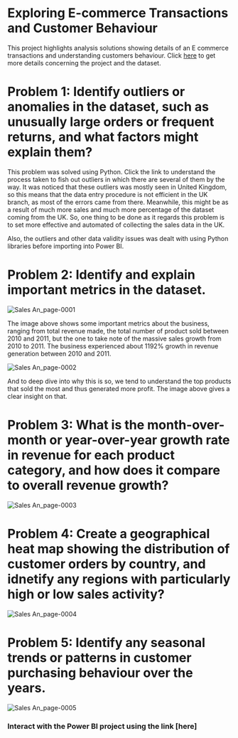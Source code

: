 # Exploring E-commerce Transactions and Customer Behaviour 
This project highlights analysis solutions showing details of an E commerce transactions and understanding customers behaviour. 
Click [here](https://x.com/omoalhajaabiola/status/1770801858530914496?t=qFd2T4z57d6A3K_Mg7ibBg&s=08 ) to get more details concerning the project and the dataset. 

# Problem 1: Identify outliers or anomalies in the dataset, such as unusually large orders or frequent returns, and what factors might explain them? 
This problem was solved using Python. Click the link to understand the process taken to fish out outliers in which there are several of them by the way. It was noticed that these outliers was mostly seen in United Kingdom, so this means that the data entry procedure is not efficient in the UK branch, as most of the errors came from there. Meanwhile, this might be as a result of much more sales and much more percentage of the dataset coming from the UK. So, one thing to be done as it regards this problem is to set more effective and automated of collecting the sales data in the UK. 

Also, the outliers and other data validity issues was dealt with using Python libraries before importing into Power BI. 

# Problem 2: Identify and explain important metrics in the dataset.
![Sales An_page-0001](https://github.com/chrisaliyuda/Sales-Analysis/assets/102206477/446e44a3-0833-4cc9-ba38-fc665ca9dde0)

The image above shows some important metrics about the business, ranging from total revenue made, the total number of product sold between 2010 and 2011, but the one to take note of the massive sales growth from 2010 to 2011. The business experienced about 1192% growth in revenue generation between 2010 and 2011. 

![Sales An_page-0002](https://github.com/chrisaliyuda/Sales-Analysis/assets/102206477/8ccb0e09-3275-4579-b321-ab24e9d836a3)

And to deep dive into why this is so, we tend to understand the top products that sold the most and thus generated more profit. The image above gives a clear insight on that.

# Problem 3: What is the month-over-month or year-over-year growth rate in revenue for each product category, and how does it compare to overall revenue growth?
![Sales An_page-0003](https://github.com/chrisaliyuda/Sales-Analysis/assets/102206477/6f0592b0-973c-4c38-9954-dde60c6f1135)

# Problem 4: Create a geographical heat map showing the distribution of customer orders by country, and idnetify any regions with particularly high or low sales activity?
![Sales An_page-0004](https://github.com/chrisaliyuda/Sales-Analysis/assets/102206477/1cc43b19-26f0-482a-8375-b9f809213f31)

# Problem 5: Identify any seasonal trends or patterns in customer purchasing behaviour over the years.
![Sales An_page-0005](https://github.com/chrisaliyuda/Sales-Analysis/assets/102206477/eb33872d-df2f-4a6a-afc1-eedf1dea8f72)

### Interact with the Power BI project using the link [here]




